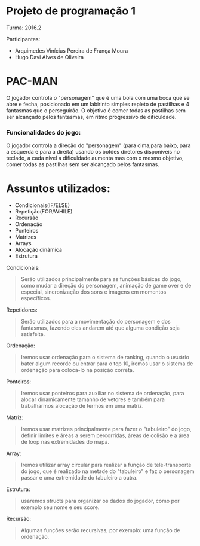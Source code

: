 # Projeto de programação 1
Turma: 2016.2

Participantes: 

  - Arquimedes Vinícius Pereira de França Moura
  - Hugo Davi Alves de Oliveira
 
 
# PAC-MAN

O jogador controla o "personagem" que é uma bola com uma
boca que se abre e fecha, posicionado em um labirinto simples repleto
de pastilhas e 4 fantasmas que o perseguirão. O objetivo é comer 
todas as pastilhas sem ser alcançado pelos fantasmas, em ritmo 
progressivo de dificuldade.

### Funcionalidades do jogo:

O jogador controla a direção do "personagem" (para cima,para baixo,
para a esquerda e para a direita) usando os botões diretores disponíveis no teclado, a cada nível a dificuldade aumenta mas com o mesmo objetivo, comer todas as pastilhas sem ser alcançado pelos fantasmas. 


# Assuntos utilizados:

  - Condicionais(IF/ELSE) 
  - Repetição(FOR/WHILE)
  - Recursão
  - Ordenação
  - Ponteiros
  - Matrizes
  - Arrays
  - Alocação dinâmica
  - Estrutura

Condicionais:

> Serão utilizados principalmente para as funções 
> básicas do jogo, como mudar a direção do personagem,
> animação de game over e de especial, sincronização
> dos sons e imagens em momentos específicos.


Repetidores:

>Serão utilizados para a movimentação do personagem
>e dos fantasmas, fazendo eles andarem até que alguma
>condição seja satisfeita.


Ordenação:

>Iremos usar ordenação para o sistema de ranking,
>quando o usuário bater algum recorde ou entrar
>para o top 10, iremos usar o sistema de ordenação
>para coloca-lo na posição correta.


Ponteiros:

>Iremos usar ponteiros para auxiliar no sistema de ordenação,
>para alocar dinamicamente tamanho de vetores e também para 
>trabalharmos alocação de termos em uma matriz.


Matriz:

>Iremos usar matrizes principalmente para fazer o "tabuleiro" 
>do jogo, definir limites e áreas a serem percorridas, áreas 
>de colisão e a área de loop nas extremidades do mapa.


Array:

>Iremos utilizar array circular para realizar a função de
>tele-transporte do jogo, que é realizado na metade do 
>"tabuleiro" e faz o personagem passar e uma extremidade 
>do tabuleiro a outra.


Estrutura:

> usaremos structs para organizar os dados do jogador,
> como por exemplo seu nome e seu score.

Recursão:

>Algumas funções serão recursivas, por exemplo: uma função de ordenação.
